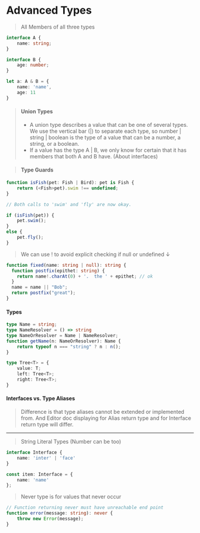 # Advanced Types
> All Members of all three types 
```ts
interface A {
    name: string;
}

interface B {
    age: number;
}

let a: A & B = {
    name: 'name',
    age: 11
}
```
> #### Union Types
> - A union type describes a value that can be one of several types. We use the vertical bar (|) to separate each type, so number | string | boolean is the type of a value that can be a number, a string, or a boolean.
> - If a value has the type A | B, we only know for certain that it has members that both A and B have. (About interfaces)

> #### Type Guards
```ts
function isFish(pet: Fish | Bird): pet is Fish {
    return (<Fish>pet).swim !== undefined;
}

// Both calls to 'swim' and 'fly' are now okay.

if (isFish(pet)) {
    pet.swim();
}
else {
    pet.fly();
}
```
> We can use ! to avoid explicit checking if null or undefined ↓
```ts
function fixed(name: string | null): string {
  function postfix(epithet: string) {
    return name!.charAt(0) + '.  the ' + epithet; // ok
  }
  name = name || "Bob";
  return postfix("great");
}
```
#### Types
```ts
type Name = string;
type NameResolver = () => string
type NameOrResolver = Name | NameResolver;
function getName(n: NameOrResolver): Name {
    return typeof n === "string" ? n : n();
}
```
```ts
type Tree<T> = {
    value: T;
    left: Tree<T>;
    right: Tree<T>;
}
```
#### Interfaces vs. Type Aliases
> Difference is that type aliases cannot be extended or implemented from. And Editor doc displaying for Alias return type and for Interface return type will differ.

---
> String Literal Types (Number can be too)
```ts
interface Interface {
    name: 'inter' | 'face'
}

const item: Interface = {
    name: 'name'
};
```
> Never type is for values that never occur
```ts
// Function returning never must have unreachable end point
function error(message: string): never {
    throw new Error(message);
}
```


